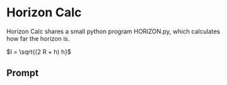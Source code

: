 # Horizon Calc

Horizon Calc shares a small python program HORIZON.py, which calculates how far the horizon is.

$l = \sqrt{(2 R + h) h}$

## Prompt

